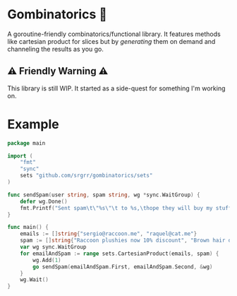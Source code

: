 # Gombinatorics 🎲

A goroutine-friendly combinatorics/functional library. It features methods like cartesian product for slices but by *generating* them on demand and channeling the results as you go.

## ⚠️ Friendly Warning ⚠️
This library is still WIP. It started as a side-quest for something I'm working on.

# Example

```go
package main

import (
	"fmt"
	"sync"
	sets "github.com/srgrr/gombinatorics/sets"
)

func sendSpam(user string, spam string, wg *sync.WaitGroup) {
	defer wg.Done()
	fmt.Printf("Sent spam\t\"%s\"\t to %s,\thope they will buy my stuff!\n", spam, user)
}

func main() {
	emails := []string{"sergio@raccoon.me", "raquel@cat.me"}
	spam := []string{"Raccoon plushies now 10% discount", "Brown hair dye now 5% discount"}
	var wg sync.WaitGroup
	for emailAndSpam := range sets.CartesianProduct(emails, spam) {
		wg.Add(1)
		go sendSpam(emailAndSpam.First, emailAndSpam.Second, &wg)
	}
	wg.Wait()
}
```